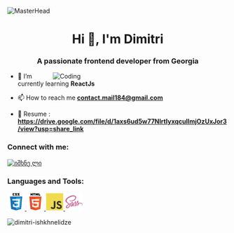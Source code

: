 ![MasterHead](https://imgs.search.brave.com/8Ryk0aNEFHZsnHVwvU0utXbsEQfvLvBXmQPMzY53JPc/rs:fit:1200:267:1/g:ce/aHR0cHM6Ly9taXIt/czMtY2RuLWNmLmJl/aGFuY2UubmV0L3By/b2plY3RfbW9kdWxl/cy9tYXhfMTIwMC83/OTczMTU2ODA5NzU5/OS41YjUwYmNhNDc3/NzM1LmpwZw)
<h1 align="center">Hi 👋, I'm Dimitri</h1>
<h3 align="center">A passionate frontend developer from Georgia</h3>
<img align="right" alt="Coding" width="400" src="https://cdn.dribbble.com/users/1292677/screenshots/6139167/media/fcf7fd0c619bb87706533079240915f3.gif">


- 🌱 I’m currently learning **ReactJs**

- 📫 How to reach me **contact.mail184@gmail.com**

- 📝 Resume : **https://drive.google.com/file/d/1axs6ud5w77NlrtIyxqculImjOzUxJor3/view?usp=share_link**

<h3 align="left">Connect with me:</h3>
<p align="left">
<a href="https://fb.com/https://www.facebook.com/D.ishkhneli" target="blank"><img align="center" src="https://raw.githubusercontent.com/rahuldkjain/github-profile-readme-generator/master/src/images/icons/Social/facebook.svg" alt="იშხნე ლი" height="30" width="40" /></a>
</p>

<h3 align="left">Languages and Tools:</h3>
<p align="left"> <a href="https://www.w3schools.com/css/" target="_blank" rel="noreferrer"> <img src="https://raw.githubusercontent.com/devicons/devicon/master/icons/css3/css3-original-wordmark.svg" alt="css3" width="40" height="40"/> </a> <a href="https://www.w3.org/html/" target="_blank" rel="noreferrer"> <img src="https://raw.githubusercontent.com/devicons/devicon/master/icons/html5/html5-original-wordmark.svg" alt="html5" width="40" height="40"/> </a> <a href="https://developer.mozilla.org/en-US/docs/Web/JavaScript" target="_blank" rel="noreferrer"> <img src="https://raw.githubusercontent.com/devicons/devicon/master/icons/javascript/javascript-original.svg" alt="javascript" width="40" height="40"/> </a> <a href="https://sass-lang.com" target="_blank" rel="noreferrer"> <img src="https://raw.githubusercontent.com/devicons/devicon/master/icons/sass/sass-original.svg" alt="sass" width="40" height="40"/> </a> </p>


<p><img align="center" src="https://github-readme-stats.vercel.app/api/top-langs?username=dimitri-ishkhnelidze&show_icons=true&locale=en&layout=compact" alt="dimitri-ishkhnelidze" /></p>
